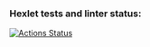 ### Hexlet tests and linter status:
[![Actions Status](https://github.com/acidmange/layout-designer-project-56/workflows/hexlet-check/badge.svg)](https://github.com/acidmange/layout-designer-project-56/actions)